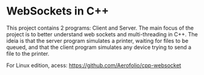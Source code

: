 # WebSockets in C++
This project contains 2 programs: Client and Server. The main focus of the project is to better understand web sockets and multi-threading in C++. The ideia is that the server program simulates a printer, waiting for files to be queued, and that the client program simulates any device trying to send a file to the printer.

For Linux edition, acess:
https://github.com/Aerofolio/cpp-websocket
